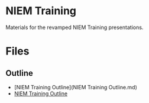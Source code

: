 # NIEM Training

Materials for the revamped NIEM Training presentations.

# Files

## Outline

- [NIEM Training Outline](NIEM Training Outline.md)
- [NIEM Training Outline](https://github.com/NIEM/NIEM-Training/blob/main/NIEM%20Training%20Outline.md)

 
